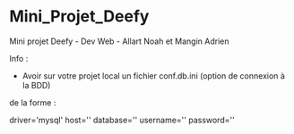 # Mini_Projet_Deefy
Mini projet Deefy - Dev Web - Allart Noah et Mangin Adrien

Info :
   - Avoir sur votre projet local un fichier conf.db.ini (option de connexion à la BDD)

de la forme :

driver='mysql'
host='<hosy>'
database='<nomBD>'
username='<username>'
password='<mdp>'
